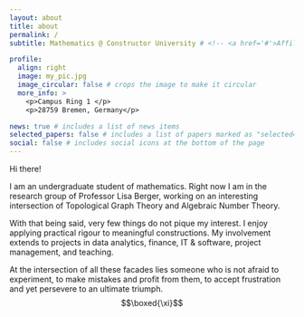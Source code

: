 ```yaml
---
layout: about
title: about
permalink: /
subtitle: Mathematics @ Constructor University # <!-- <a href='#'>Affiliations</a>. -- Address. Contacts. Moto. Etc.-->

profile:
  align: right
  image: my_pic.jpg
  image_circular: false # crops the image to make it circular
  more_info: >
    <p>Campus Ring 1 </p>
    <p>28759 Bremen, Germany</p>

news: true # includes a list of news items
selected_papers: false # includes a list of papers marked as "selected={true}"
social: false # includes social icons at the bottom of the page
---
```


Hi there! 

I am an undergraduate student of mathematics. Right now I am in the research group of Professor Lisa Berger, working on an interesting intersection of Topological Graph Theory and Algebraic Number Theory.



With that being said, very few things do not pique my interest. I enjoy applying practical rigour to meaningful constructions. My involvement extends to projects in data analytics, finance, IT & software, project management, and teaching.


At the intersection of all these facades lies someone who is not afraid to experiment, to make mistakes and profit from them, to accept frustration and yet persevere to an ultimate triumph. $$\boxed{\xi}$$


<!--

This someone also likes pets, chess, football and cycling :)


is not afraid to experiment, to make mistakes and profit from them, to accept some frustrations and persevere to the ultimate triumph


driving desire for innovation, and a deep, geniune x in solving problems.

reativity, a driving desire for innovation and a hunger for problem solving.

thinking, 


though I do often engage in  as



I am in the research group of Professor Lisa Berger, working on Dessins D'enfants & Complete regular maps.




a few technical nice remark introduction words about yourself

hard working, learns easily, dedicated, and light-hearted

has many interests. does math problems research bcs its fun, does teaching bcs its meaningful (check out my statement), and does project management, finance, coding, etc.. because it's practical

learns very fastly. 

In my free time, I like football, chess, and read books,  or play .

cycle and play football. 


zawed bardo multi-faceted


in the intersection of all these xyz lies a 

-->












<!--
tasks and questions:
- how do i get indexed?
- set up google analytics to see the site viewers for fun?
- is there an option to contact me through the website?
- blog about math club topics lol. so latex guide how-to-use and writing proofs and some other things i need to remember 
-->




<!-- 

 [subreddit](http://reddit.com). You can put a p
 
 Write your biography here. Tell the world about yourself. Link to your favoriteicture in, too. The code is already in, just name your picture `prof_pic.jpg` and put it in the `img/` folder.

Put your address / P.O. box / other info right below your picture. You can also disable any of these elements by editing `profile` property of the YAML header of your `_pages/about.md`. Edit `_bibliography/papers.bib` and Jekyll will render your [publications page](/al-folio/publications/) automatically.

Link to your social media connections, too. This theme is set up to use [Font Awesome icons](https://fontawesome.com/) and [Academicons](https://jpswalsh.github.io/academicons/), like the ones below. Add your Facebook, Twitter, LinkedIn, Google Scholar, or just disable all of them. -->
